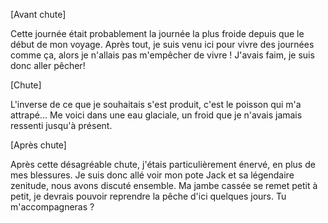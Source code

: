 
[Avant chute]

Cette journée était probablement la journée la plus froide depuis que le début de mon voyage. Après tout, je suis venu ici pour vivre des journées comme ça, alors je n'allais pas m'empêcher de vivre !
J'avais faim, je suis donc aller pêcher!


[Chute]

L'inverse de ce que je souhaitais s'est produit, c'est le poisson qui m'a attrapé... Me voici dans une eau glaciale, un froid que je n'avais jamais ressenti jusqu'à présent.

[Après chute]

 
Après cette désagréable chute, j'étais particulièrement énervé, en plus de mes blessures.
Je suis donc allé voir mon pote Jack et sa légendaire zenitude, nous avons discuté ensemble.
Ma jambe cassée se remet petit à petit, je devrais pouvoir reprendre la pêche d'ici quelques jours. Tu m'accompagneras ?

